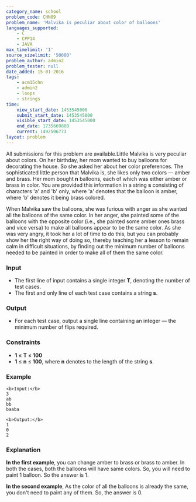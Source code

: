 ```yaml
---
category_name: school
problem_code: CHN09
problem_name: 'Malvika is peculiar about color of balloons'
languages_supported:
    - C
    - CPP14
    - JAVA
max_timelimit: '1'
source_sizelimit: '50000'
problem_author: admin2
problem_tester: null
date_added: 15-01-2016
tags:
    - acm15chn
    - admin2
    - loops
    - strings
time:
    view_start_date: 1453545000
    submit_start_date: 1453545000
    visible_start_date: 1453545000
    end_date: 1735669800
    current: 1492506773
layout: problem
---
```

All submissions for this problem are available.Little Malvika is very peculiar about colors. On her birthday, her mom wanted to buy balloons for decorating the house. So she asked her about her color preferences. The sophisticated little person that Malvika is, she likes only two colors — amber and brass. Her mom bought **n** balloons, each of which was either amber or brass in color. You are provided this information in a string **s** consisting of characters 'a' and 'b' only, where 'a' denotes that the balloon is amber, where 'b' denotes it being brass colored.

When Malvika saw the balloons, she was furious with anger as she wanted all the balloons of the same color. In her anger, she painted some of the balloons with the opposite color (i.e., she painted some amber ones brass and vice versa) to make all balloons appear to be the same color. As she was very angry, it took her a lot of time to do this, but you can probably show her the right way of doing so, thereby teaching her a lesson to remain calm in difficult situations, by finding out the minimum number of balloons needed to be painted in order to make all of them the same color.

### Input

- The first line of input contains a single integer **T**, denoting the number of test cases.
- The first and only line of each test case contains a string **s**.

### Output

- For each test case, output a single line containing an integer — the minimum number of flips required.

### Constraints

- **1** ≤ **T** ≤ **100**
- **1** ≤ **n** ≤ **100**, where **n** denotes to the length of the string **s**.

### Example

```
<b>Input:</b>
3
ab
bb
baaba

<b>Output:</b>
1
0
2

```
### Explanation

**In the first example**,
you can change amber to brass or brass to amber. In both the cases, both the balloons will have same colors. So, you will need to paint 1 balloon. So the answer is 1.

**In the second example**,
As the color of all the balloons is already the same, you don't need to paint any of them. So, the answer is 0.